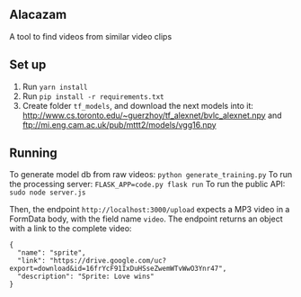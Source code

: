 ## Alacazam

A tool to find videos from similar video clips

## Set up

1) Run `yarn install`
2) Run `pip install -r requirements.txt`
3) Create folder `tf_models`, and download the next models into it: http://www.cs.toronto.edu/~guerzhoy/tf_alexnet/bvlc_alexnet.npy and ftp://mi.eng.cam.ac.uk/pub/mttt2/models/vgg16.npy

## Running

To generate model db from raw videos: `python generate_training.py`
To run the processing server: `FLASK_APP=code.py flask run`
To run the public API: `sudo node server.js`

Then, the endpoint `http://localhost:3000/upload` expects a MP3 video in a FormData body, with the field name `video`. The endpoint returns an object with a link to the complete video:

```
{ 
  "name": "sprite",
  "link": "https://drive.google.com/uc?export=download&id=16frYcF91IxDuHSseZwemWTvWwO3Ynr47",
  "description": "Sprite: Love wins"
}
```